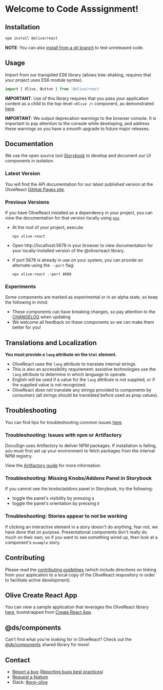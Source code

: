 # Welcome to Code Asssignment!

## Installation

```bash
npm install @olive/react
```

**NOTE**: You can also [install from a git branch](https://github.docusignhq.com/pages/FrontEndShared/front-end-guides/docs/node-and-npm/#install-via-a-git-branch) to test unreleased code.

## Usage

Import from our transpiled ES6 library (allows tree-shaking, requires that your project uses ES6 module syntax).

```javascript
import { Olive, Button } from '@olive/react'
```

**IMPORTANT**: Use of this library requires that you pass your application content as a child to the top-level `<Olive />` component, as demonstrated [here](https://github.docusignhq.com/pages/olive/react/?selectedKind=1.%20Entry%20Point%7COlive&selectedStory=EXAMPLE).

**IMPORTANT**: We output deprecation warnings to the browser console. It is important to pay attention to the console while developing, and address these warnings so you have a smooth upgrade to future major releases.

## Documentation

We use the open source tool [Storybook](https://storybook.js.org/) to develop and document our UI components in isolation.

### Latest Version

You will find the API documentation for our latest published version at the OliveReact [GitHub Pages site](https://github.docusignhq.com/pages/olive/react/?selectedKind=Olive).

### Previous Versions

If you have OliveReact installed as a dependency in your project, you can view the documentation for that version locally using [`npx`](https://github.docusignhq.com/pages/FrontEndShared/front-end-guides/docs/node-and-npm/#npx-package-runner).

- At the root of your project, execute:

    `npx olive-react`

- Open http://localhost:5678 in your browser to view documentation for your locally-installed version of the @olive/react library.

- If port 5678 is already in use on your system, you can provide an alternate using the `--port` flag:

    `npx olive-react --port 8888`

### Experiments

Some components are marked as experimental or in an alpha state, so keep the following in mind:

- These components can have breaking changes, so pay attention to the [CHANGELOG](https://github.docusignhq.com/olive/react/blob/master/CHANGELOG.md) when updating
- We welcome all feedback on these components so we can make them better for you!

## Translations and Localization

**You must provide a `lang` attribute on the `html` element.**

* OliveReact uses the `lang` attribute to translate internal strings.
* This is also an accessibility requirement: assistive technologies use the `lang` attribute to determine in which language to operate.
* English will be used if a value for the `lang` attribute is not supplied, or if the supplied value is not recognized.
* OliveReact does not translate any strings provided to components by consumers (all strings should be translated before used as prop values).

## Troubleshooting

You can find tips for troubleshooting common issues [here](https://github.docusignhq.com/olive/react/blob/master/wiki/TROUBLESHOOTING.md).

### Troubleshooting: Issues with npm or Artifactory

DocuSign uses Artifactory to deliver NPM packages. If installation is failing, you must first set up your environment to fetch packages from the internal NPM registry.

View the [Artifactory guide](https://github.docusignhq.com/pages/FrontEndShared/front-end-guides/docs/artifactory/) for more information.

### Troubleshooting: Missing Knobs/Addons Panel in Storybook

If you cannot see the knobs/addons panel in Storybook, try the following:

- toggle the panel's visibility by pressing `A`
- toggle the panel's orientation by pressing `D`

### Troubleshooting: Stories appear to not be working

If clicking an interactive element in a story doesn't do anything, fear not, we have done that on purpose. Presentational components don't really do much on their own, so if you want to see something wired up, then look at a component's `example` story.

## Contributing

Please read the [contributing guidelines](https://github.docusignhq.com/olive/react/blob/master/.github/CONTRIBUTING.md) (which include directions on linking from your application to a local copy of the OliveReact respository in order to facilitate active development).

## Olive Create React App

You can view a sample application that leverages the OliveReact library [here](https://github.docusignhq.com/olive/olive-create-react-app), bootstrapped from [Create React App](https://github.com/facebook/create-react-app).

## @ds/components

Can't find what you're looking for in OliveReact? Check out the [@ds/components](https://github.docusignhq.com/pages/FrontEndShared/components/index.html#/) shared library for more!

## Contact

- [Report a bug](https://jira.corp.docusign.com/secure/CreateIssue.jspa?pid=12509&issuetype=1) ([Reporting bugs best practices](https://github.docusignhq.com/pages/FrontEndShared/front-end-guides/docs/reporting-bugs/))
- [Request a feature](https://jira.corp.docusign.com/secure/CreateIssue.jspa?pid=12509&issuetype=7)
- Slack: [#proj-olive](https://app.slack.com/client/THN1XRC2X/CJHLM3YMC)
